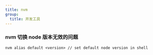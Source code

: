 ```yaml
---
title: nvm
group:
  title: 开发工具
---
```


### nvm 切换 node 版本无效的问题

```
nvm alias default <version> // set default node version in shell
```
